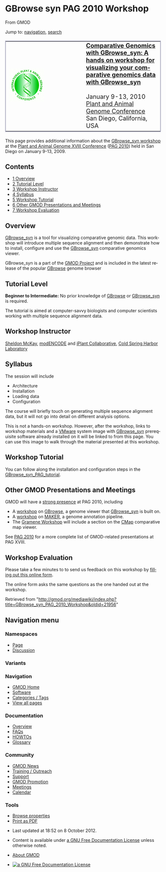 <div id="mw-page-base" class="noprint">

</div>

<div id="mw-head-base" class="noprint">

</div>

<div id="content" class="mw-body" role="main">

<span id="top"></span>

<div id="mw-js-message" style="display:none;">

</div>



# <span dir="auto">GBrowse syn PAG 2010 Workshop</span>

<div id="bodyContent">

<div id="siteSub">

From GMOD

</div>

<div id="contentSub">

</div>

<div id="jump-to-nav" class="mw-jump">

Jump to: [navigation](#mw-navigation), [search](#p-search)

</div>

<div id="mw-content-text" class="mw-content-ltr" lang="en" dir="ltr">

<table
style="font-size: 140%; vertical-align: middle; border: 2px solid #A6A6BC; line-height: 120%"
data-cellpadding="10">
<colgroup>
<col style="width: 50%" />
<col style="width: 50%" />
</colgroup>
<tbody>
<tr class="odd">
<td><a href="http://www.intl-pag.org/" rel="nofollow"
title="PAG 2009"><img src="../mediawiki/images/c/c2/Paglogo.gif"
width="114" height="107" alt="PAG 2009" /></a></td>
<td data-valign="center"><strong><a
href="http://www.intl-pag.org/18/18-gbrowse_syn.html"
class="external text" rel="nofollow">Comparative Genomics with
GBrowse_syn: A hands on workshop for visualizing your comparative
genomics data with GBrowse_syn</a></strong><br />
<br />
January 9-13, 2010<br />
<a href="http://www.intl-pag.org/" class="external text"
rel="nofollow">Plant and Animal Genome Conference</a><br />
San Diego, California, USA</td>
</tr>
</tbody>
</table>

  
This page provides additional information about the
<a href="http://www.intl-pag.org/18/18-gbrowse_syn.html"
class="external text" rel="nofollow">GBrowse_syn workshop</a> at the
<a href="http://www.intl-pag.org/" class="external text"
rel="nofollow">Plant and Animal Genome XVIII Conference</a> ([PAG
2010](PAG_2010 "PAG 2010")) held in San Diego on January 9-13, 2009.

  

<div id="toc" class="toc">

<div id="toctitle">

## Contents

</div>

- [<span class="tocnumber">1</span>
  <span class="toctext">Overview</span>](#Overview)
- [<span class="tocnumber">2</span> <span class="toctext">Tutorial
  Level</span>](#Tutorial_Level)
- [<span class="tocnumber">3</span> <span class="toctext">Workshop
  Instructor</span>](#Workshop_Instructor)
- [<span class="tocnumber">4</span>
  <span class="toctext">Syllabus</span>](#Syllabus)
- [<span class="tocnumber">5</span> <span class="toctext">Workshop
  Tutorial</span>](#Workshop_Tutorial)
- [<span class="tocnumber">6</span> <span class="toctext">Other GMOD
  Presentations and
  Meetings</span>](#Other_GMOD_Presentations_and_Meetings)
- [<span class="tocnumber">7</span> <span class="toctext">Workshop
  Evaluation</span>](#Workshop_Evaluation)

</div>

  

## <span id="Overview" class="mw-headline">Overview</span>

[GBrowse_syn](GBrowse_syn.1 "GBrowse syn") is a tool for visualizing
comparative genomic data. This workshop will introduce multiple sequence
alignment and then demonstrate how to install, configure and use the
[GBrowse_syn](GBrowse_syn.1 "GBrowse syn") comparative genomics viewer.

GBrowse_syn is a part of the [GMOD Project](Main_Page "Main Page") and
is included in the latest release of the popular
[GBrowse](GBrowse.1 "GBrowse") genome browser

## <span id="Tutorial_Level" class="mw-headline">Tutorial Level</span>

**Beginner to Intermediate:** No prior knowledge of
[GBrowse](GBrowse.1 "GBrowse") or
[GBrowse_syn](GBrowse_syn.1 "GBrowse syn") is required.

The tutorial is aimed at computer-savvy biologists and computer
scientists working with multiple sequence alignment data.

## <span id="Workshop_Instructor" class="mw-headline">Workshop Instructor</span>

[Sheldon McKay](User:Mckays "User:Mckays"),
<a href="http://modencode.org" class="external text"
rel="nofollow">modENCODE</a> and
<a href="http://www.iplantcollaborative.org/" class="external text"
rel="nofollow">iPlant Collaborative</a>,
<a href="http://www.cshl.edu/" class="external text" rel="nofollow">Cold
Spring Harbor Laboratory</a>

## <span id="Syllabus" class="mw-headline">Syllabus</span>

The session will include

- Architecture
- Installation
- Loading data
- Configuration

The course will briefly touch on generating multiple sequence alignment
data, but it will not go into detail on different analysis options.

This is not a hands-on workshop. However, after the workshop, links to
workshop materials and a <a
href="http://gmod.org/mediawiki/index.php?title=VMware&amp;action=edit&amp;redlink=1"
class="new" title="VMware (page does not exist)">VMware</a> system image
with [GBrowse_syn](GBrowse_syn.1 "GBrowse syn") prerequisite software
already installed on it will be linked to from this page. You can use
this image to walk through the material presented at this workshop.

## <span id="Workshop_Tutorial" class="mw-headline">Workshop Tutorial</span>

You can follow along the installation and configuration steps in the
[GBrowse_syn_PAG_tutorial](GBrowse_syn_PAG_tutorial "GBrowse syn PAG tutorial").

## <span id="Other_GMOD_Presentations_and_Meetings" class="mw-headline">Other GMOD Presentations and Meetings</span>

GMOD will have a [strong presence](PAG_2010 "PAG 2010") at PAG 2010,
including

- A [workshop](GBrowse_PAG_2010_Workshop "GBrowse PAG 2010 Workshop") on
  [GBrowse](GBrowse.1 "GBrowse"), a genome viewer that
  [GBrowse_syn](GBrowse_syn.1 "GBrowse syn") is built on.
- A [workshop](MAKER_PAG_2010_Workshop "MAKER PAG 2010 Workshop") on
  [MAKER](MAKER.1 "MAKER"), a genome annotation pipeline.
- The <a href="http://www.intl-pag.org/18/18-gramene.html"
  class="external text" rel="nofollow">Gramene Workshop</a> will include
  a section on the [CMap](CMap.1 "CMap") comparative map viewer.

See [PAG 2010](PAG_2010 "PAG 2010") for a more complete list of
GMOD-related presentations at PAG XVIII.

## <span id="Workshop_Evaluation" class="mw-headline">Workshop Evaluation</span>

Please take a few minutes to to send us feedback on this workshop by <a
href="http://survey.oit.duke.edu/ViewsFlash/servlet/viewsflash?cmd=showform&amp;pollid=NESCent!GBrowse_synPAG2010"
class="external text" rel="nofollow">filling out this online form</a>.

The online form asks the same questions as the one handed out at the
workshop.

</div>

<div class="printfooter">

Retrieved from
"<http://gmod.org/mediawiki/index.php?title=GBrowse_syn_PAG_2010_Workshop&oldid=21956>"

</div>

<div id="catlinks" class="catlinks catlinks-allhidden">

</div>

<div class="visualClear">

</div>

</div>

</div>

<div id="mw-navigation">

## Navigation menu

<div id="mw-head">



<div id="left-navigation">

<div id="p-namespaces" class="vectorTabs" role="navigation"
aria-labelledby="p-namespaces-label">

### Namespaces

- <span id="ca-nstab-main"><a href="GBrowse_syn_PAG_2010_Workshop" accesskey="c"
  title="View the content page [c]">Page</a></span>
- <span id="ca-talk"><a
  href="http://gmod.org/mediawiki/index.php?title=Talk:GBrowse_syn_PAG_2010_Workshop&amp;action=edit&amp;redlink=1"
  accesskey="t"
  title="Discussion about the content page [t]">Discussion</a></span>

</div>

<div id="p-variants" class="vectorMenu emptyPortlet" role="navigation"
aria-labelledby="p-variants-label">

### 

### Variants[](#)

<div class="menu">

</div>

</div>

</div>

<div id="right-navigation">





</div>



</div>

</div>

</div>

<div id="mw-panel">

<div id="p-logo" role="banner">

<a href="Main_Page"
style="background-image: url(../images/GMOD-cogs.png);"
title="Visit the main page"></a>

</div>

<div id="p-Navigation" class="portal" role="navigation"
aria-labelledby="p-Navigation-label">

### Navigation

<div class="body">

- <span id="n-GMOD-Home">[GMOD Home](Main_Page)</span>
- <span id="n-Software">[Software](GMOD_Components)</span>
- <span id="n-Categories-.2F-Tags">[Categories /
  Tags](Categories)</span>
- <span id="n-View-all-pages">[View all pages](Special:AllPages)</span>

</div>

</div>

<div id="p-Documentation" class="portal" role="navigation"
aria-labelledby="p-Documentation-label">

### Documentation

<div class="body">

- <span id="n-Overview">[Overview](Overview)</span>
- <span id="n-FAQs">[FAQs](Category:FAQ)</span>
- <span id="n-HOWTOs">[HOWTOs](Category:HOWTO)</span>
- <span id="n-Glossary">[Glossary](Glossary)</span>

</div>

</div>

<div id="p-Community" class="portal" role="navigation"
aria-labelledby="p-Community-label">

### Community

<div class="body">

- <span id="n-GMOD-News">[GMOD News](GMOD_News)</span>
- <span id="n-Training-.2F-Outreach">[Training /
  Outreach](Training_and_Outreach)</span>
- <span id="n-Support">[Support](Support)</span>
- <span id="n-GMOD-Promotion">[GMOD Promotion](GMOD_Promotion)</span>
- <span id="n-Meetings">[Meetings](Meetings)</span>
- <span id="n-Calendar">[Calendar](Calendar)</span>

</div>

</div>

<div id="p-tb" class="portal" role="navigation"
aria-labelledby="p-tb-label">

### Tools

<div class="body">


- <span id="t-smwbrowselink"><a href="Special:Browse/GBrowse_syn_PAG_2010_Workshop"
  rel="smw-browse">Browse properties</a></span>
- <span id="t-pdf">[Print as
  PDF](http://gmod.org/mediawiki/index.php?title=Special:PdfPrint&page=GBrowse_syn_PAG_2010_Workshop)</span>

</div>

</div>

</div>

</div>

<div id="footer" role="contentinfo">

- <span id="footer-info-lastmod">Last updated at 18:52 on 8 October
  2012.</span>
<!-- - <span id="footer-info-viewcount">25,965 page views.</span> -->
- <span id="footer-info-copyright">Content is available under
  <a href="http://www.gnu.org/licenses/fdl-1.3.html" class="external"
  rel="nofollow">a GNU Free Documentation License</a> unless otherwise
  noted.</span>

<!-- -->

- <span id="footer-places-about">[About
  GMOD](GMOD:About "GMOD:About")</span>

<!-- -->

- <span id="footer-copyrightico">[<img src="http://www.gnu.org/graphics/gfdl-logo-small.png" width="88"
  height="31" alt="a GNU Free Documentation License" />](http://www.gnu.org/licenses/fdl-1.3.html)</span>


<div style="clear:both">

</div>

</div>
